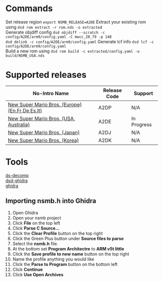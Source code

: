 # Commands
Set release region `export NSMB_RELEASE=A2DE`
Extract your existing rom using `dsd rom extract -r rom.nds -o extracted`  
Generate objdiff config `dsd objdiff --scratch -c config/A2DE/arm9/config.yaml -C mwcc_20_79 -p 148`  
`dsd delink -c config/A2DE/arm9/config.yaml`
Generate lcf info `dsd lcf -c config/A2DE/arm9/config.yaml`  
Build a new rom using `dsd rom build -c extracted/config.yaml -o build/NSMB_USA.nds`  

# Supported releases
|No-Intro Name|Release Code|Support
|-|-|-|
|[New Super Mario Bros. (Europe) (En,Fr,De,Es,It)](https://datomatic.no-intro.org/index.php?page=show_record&s=28&n=0479)|A2DP|N/A|
|[New Super Mario Bros. (USA, Australia)](https://datomatic.no-intro.org/index.php?page=show_record&s=28&n=0434)|A2DE|In Progress|
|[New Super Mario Bros. (Japan)](https://datomatic.no-intro.org/index.php?page=show_record&s=28&n=0442)|A2DJ|N/A|
|[New Super Mario Bros. (Korea) ](https://datomatic.no-intro.org/index.php?page=show_record&s=28&n=0879)|A2DK|N/A|

# Tools
[ds-decomp](https://github.com/AetiasHax/ds-decomp)  
[dsd-ghidra](https://github.com/AetiasHax/dsd-ghidra)  
[ghidra](https://github.com/NationalSecurityAgency/ghidra)  

## Importing nsmb.h into Ghidra
1. Open Ghidra
2. Open your nsmb project
3. Click **File** on the top left
4. Click **Parse C Source...**
5. Click the **Clear Profile** button on the top right
6. Click the Green Plus button under **Source files to parse**
7. Select the **nsmb.h** file.
8. At the bottom set **Program Architectre** to **ARM v5t little**
9. Click the **Save profile to new name** button on the top right
10. Name the profile anything you would like
11. Click the **Parse to Program** button on the bottom left
12. Click **Continue**
13. Click **Use Open Archives**